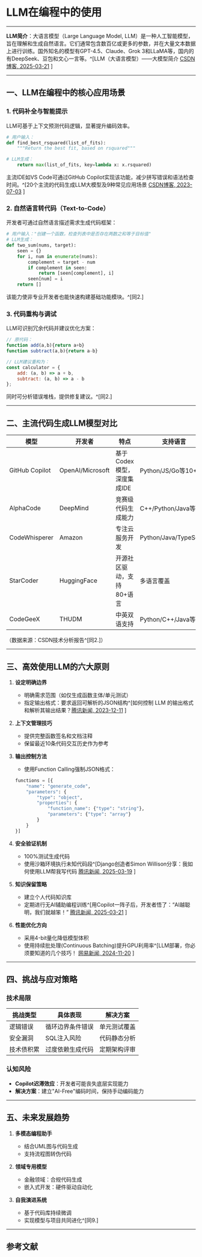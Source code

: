 # LLM在编程中的使用

---

**LLM简介**：大语言模型（Large Language Model, LLM）是一种人工智能模型，旨在理解和生成自然语言。它们通常包含数百亿或更多的参数，并在大量文本数据上进行训练。国外知名的模型有GPT-4.5、Claude、Grok 3和LLaMA等，国内的有DeepSeek、豆包和文心一言等。^[LLM（大语言模型）——大模型简介 [CSDN博客, 2025-03-21](https://blog.csdn.net/telescopewang/article/details/132711226) ]

---

## 一、LLM在编程中的核心应用场景

### 1. 代码补全与智能提示

LLM可基于上下文预测代码逻辑，显著提升编码效率。

```python
# 用户输入：
def find_best_rsquared(list_of_fits):
    """Return the best fit, based on rsquared"""

# LLM生成：
    return max(list_of_fits, key=lambda x: x.rsquared)
```

主流IDE如VS Code可通过GitHub Copilot实现该功能，减少拼写错误和语法检查时间。^[20个主流的代码生成LLM大模型及9种常见应用场景 [CSDN博客, 2023-07-03](https://blog.csdn.net/shebao3333/article/details/131508485) ]

### 2. 自然语言转代码（Text-to-Code）

开发者可通过自然语言描述需求生成代码框架：

```python
# 用户输入："创建一个函数，检查列表中是否存在两数之和等于目标值"
# LLM生成：
def two_sum(nums, target):
    seen = {}
    for i, num in enumerate(nums):
        complement = target - num
        if complement in seen:
            return [seen[complement], i]
        seen[num] = i
    return []
```

该能力使非专业开发者也能快速构建基础功能模块。^[同2.]

### 3. 代码重构与调试

LLM可识别冗余代码并建议优化方案：

```javascript
// 原代码：
function add(a,b){return a+b}
function subtract(a,b){return a-b}

// LLM建议重构为：
const calculator = {
    add: (a, b) => a + b,
    subtract: (a, b) => a - b
};
```

同时可分析错误堆栈，提供修复建议。^[同2.]

---

## 二、主流代码生成LLM模型对比

| 模型                | 开发者       | 特点                          | 支持语言                     |
|---------------------|-------------|-------------------------------|----------------------------|
| GitHub Copilot       | OpenAI/Microsoft | 基于Codex模型，深度集成IDE    | Python/JS/Go等10+          |
| AlphaCode           | DeepMind     | 竞赛级代码生成能力            | C++/Python/Java等          |
| CodeWhisperer       | Amazon       | 专注云服务开发                | Python/Java/TypeScript      |
| StarCoder           | HuggingFace  | 开源社区驱动，支持80+语言     | 多语言覆盖                  |
| CodeGeeX            | THUDM        | 中英双语支持                  | Python/C++/Java等20+       |

（数据来源：CSDN技术分析报告^[同2.]）

---

## 三、高效使用LLM的六大原则

1. **设定明确边界**
   - 明确需求范围（如仅生成函数主体/单元测试）
   - 指定输出格式：要求返回可解析的JSON结构^[如何控制 LLM 的输出格式和解析其输出结果？[腾讯新闻, 2023-12-11](https://so.html5.qq.com/page/real/search_news?docid=70000021_81365766a8418552&faker=1) ]

2. **上下文管理技巧**
   - 提供完整函数签名和文档注释
   - 保留最近10条代码交互历史作为参考

3. **输出控制方法**
   - 使用Function Calling强制JSON格式：

   ```python
   functions = [{
       "name": "generate_code",
       "parameters": {
           "type": "object",
           "properties": {
               "function_name": {"type": "string"},
               "parameters": {"type": "array"}
           }
       }
   }]
   ```

4. **安全验证机制**
   - 100%测试生成代码
   - 使用沙箱环境执行未知代码段^[Django创造者Simon Willison分享：我如何使用LLM帮我写代码 [腾讯新闻, 2025-03-19](https://news.qq.com/rain/a/20250319A01BZ500) ]

5. **知识保留策略**
   - 建立个人代码知识库
   - 定期进行无AI辅助编程训练^[用Copilot一阵子后，开发者悟了：“AI越聪明，我们就越笨！” [腾讯新闻, 2025-03-21](https://news.qq.com/rain/a/20250321A062TD00) ]

6. **性能优化方向**
   - 采用4-bit量化降低模型体积
   - 使用持续批处理(Continuous Batching)提升GPU利用率^[LLM部署，你必须要知道的几个技巧！ [网易新闻, 2024-11-20](https://www.163.com/dy/article/JHFOBJQ30552NMWZ.html) ]

---

## 四、挑战与应对策略

### 技术局限

| 挑战类型         | 具体表现                     | 解决方案                     |
|------------------|----------------------------|----------------------------|
| 逻辑错误         | 循环边界条件错误            | 单元测试覆盖                |
| 安全漏洞         | SQL注入风险                 | 代码静态分析                |
| 技术债积累       | 过度依赖生成代码            | 定期架构评审                |

### 认知风险

- **Copilot迟滞效应**：开发者可能丧失底层实现能力
- **解决方案**：建立"AI-Free"编码时间，保持手动编码能力

---

## 五、未来发展趋势

1. **多模态编程助手**
   - 结合UML图与代码生成
   - 支持流程图转伪代码

2. **领域专用模型**
   - 金融领域：合规代码生成
   - 嵌入式开发：硬件驱动自动化

3. **自我演进系统**
   - 基于代码库持续微调
   - 实现模型与项目共同进化^[同9.]

---

## 参考文献
